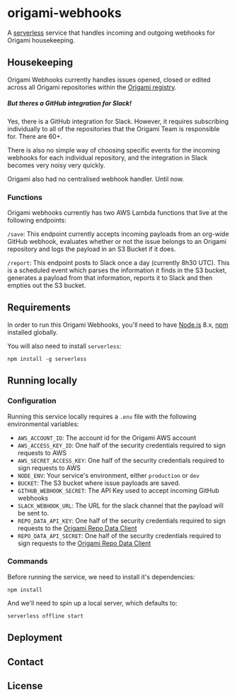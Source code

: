 # origami-webhooks
A [serverless](https://serverless.com) service that handles incoming and outgoing webhooks for Origami housekeeping.

## Housekeeping
Origami Webhooks currently handles issues opened, closed or edited across all Origami repositories within the [Origami registry](https://registry.origami.ft.com).

##### But theres a GitHub integration for Slack!

Yes, there is a GitHub integration for Slack. However, it requires subscribing individually to all of the repositories that the Origami Team is responsible for. There are 60+.

There is also no simple way of choosing specific events for the incoming webhooks for each individual repository, and the integration in Slack becomes very noisy very quickly.

Origami also had no centralised webhook handler. Until now.

### Functions
Origami webhooks currently has two AWS Lambda functions that live at the following endpoints:

`/save`: This endpoint currently accepts incoming payloads from an org-wide GitHub webhook, evaluates whether or not the issue belongs to an Origami repository and logs the payload in an S3 Bucket if it does.

`/report`: This endpoint posts to Slack once a day (currently 8h30 UTC). This is a scheduled event which parses the information it finds in the S3 bucket, generates a payload from that information, reports it to Slack and then empties out the S3 bucket.


## Requirements

In order to run this Origami Webhooks, you'll need to have [Node.js](https://nodejs.org/en/) 8.x, [npm](https://www.npmjs.com/) installed globally.

You will also need to install `serverless`:
```
npm install -g serverless
```
## Running locally

### Configuration

Running this service locally requires a `.env` file with the following environmental variables:
- `AWS_ACCOUNT_ID`: The account id for the Origami AWS account
- `AWS_ACCESS_KEY_ID`: One half of the security credentials required to sign requests to AWS
- `AWS_SECRET_ACCESS_KEY`: One half of the security credentials required to sign requests to AWS
- `NODE_ENV`: Your service's environment, either `production` or `dev`
- `BUCKET`: The S3 bucket where issue payloads are saved.
- `GITHUB_WEBHOOK_SECRET`: The API Key used to accept incoming GitHub webhooks
- `SLACK_WEBHOOK_URL`: The URL for the slack channel that the payload will be sent to.
- `REPO_DATA_API_KEY`: One half of the security credentials required to sign requests to the [Origami Repo Data Client](https://github.com/Financial-Times/origami-repo-data-client-node)
- `REPO_DATA_API_SECRET`: One half of the security credentials required to sign requests to the [Origami Repo Data Client](https://github.com/Financial-Times/origami-repo-data-client-node)

### Commands

Before running the service, we need to install it's dependencies:
```
npm install
```

And we'll need to spin up a local server, which defaults to:
```
serverless offline start
```

## Deployment

## Contact

## License
